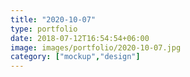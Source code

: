 ```yaml
---
title: "2020-10-07"
type: portfolio
date: 2018-07-12T16:54:54+06:00
image: images/portfolio/2020-10-07.jpg
category: ["mockup","design"]
---
```


